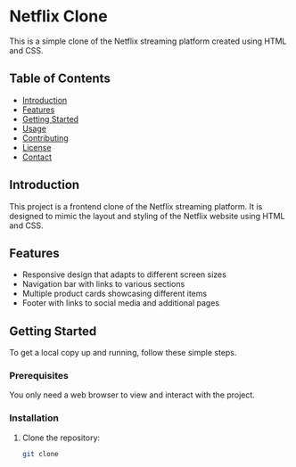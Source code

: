 # Netflix Clone

This is a simple clone of the Netflix streaming platform created using HTML and CSS.

## Table of Contents

- [Introduction](#introduction)
- [Features](#features)
- [Getting Started](#getting-started)
- [Usage](#usage)
- [Contributing](#contributing)
- [License](#license)
- [Contact](#contact)

## Introduction

This project is a frontend clone of the Netflix streaming platform. It is designed to mimic the layout and styling of the Netflix website using HTML and CSS.

## Features

- Responsive design that adapts to different screen sizes
- Navigation bar with links to various sections
- Multiple product cards showcasing different items
- Footer with links to social media and additional pages

## Getting Started

To get a local copy up and running, follow these simple steps.

### Prerequisites

You only need a web browser to view and interact with the project.

### Installation

1. Clone the repository:
   ```sh
   git clone
